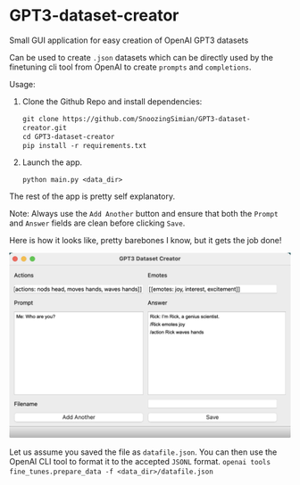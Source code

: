 # GPT3-dataset-creator
Small GUI application for easy creation of OpenAI GPT3 datasets

Can be used to create `.json` datasets which can be directly used by the finetuning cli tool from OpenAI to create `prompts` and `completions`.

Usage:

1. Clone the Github Repo and install dependencies:
    ```
    git clone https://github.com/SnoozingSimian/GPT3-dataset-creator.git
    cd GPT3-dataset-creator
    pip install -r requirements.txt
    ```

2. Launch the app.
    ```
    python main.py <data_dir>
    ```
The rest of the app is pretty self explanatory.

Note: Always use the `Add Another` button and ensure that both the `Prompt` and `Answer` fields are clean before clicking `Save`.

Here is how it looks like, pretty barebones I know, but it gets the job done!

![alt text](tool-image.png "Title")

Let us assume you saved the file as `datafile.json`. You can then use the OpenAI CLI tool to format it to the accepted `JSONL` format.
    ```
    openai tools fine_tunes.prepare_data -f <data_dir>/datafile.json
    ```